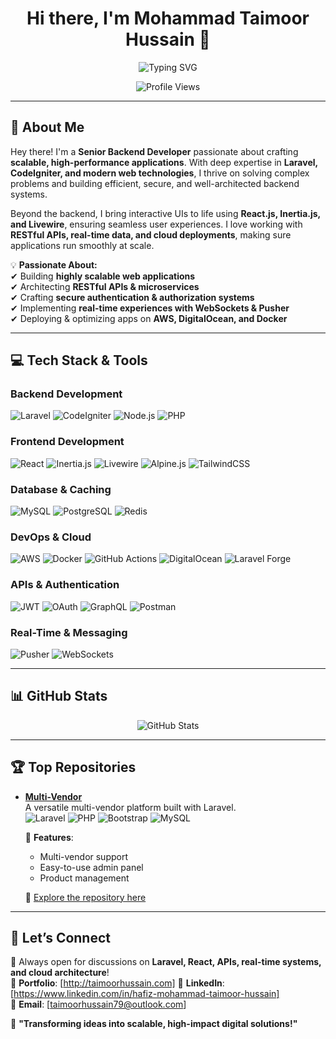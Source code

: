 <h1 align="center">Hi there, I'm Mohammad Taimoor Hussain 👋</h1>

<p align="center">
  <img src="https://readme-typing-svg.demolab.com?font=Fira+Code&pause=1000&color=F75C7E&width=435&lines=Senior+Backend+Developer;Laravel+%7C+Livewire+%7C+React;Building+Scalable+Applications;Bringing+Ideas+to+Life+with+Code!" alt="Typing SVG" />
</p>

<p align="center">
  <img src="https://komarev.com/ghpvc/?username=taimoorKVD&label=Profile+Views&color=blueviolet&style=for-the-badge" alt="Profile Views" />
</p>

---

## 🚀 **About Me**
Hey there! I'm a **Senior Backend Developer** passionate about crafting **scalable, high-performance applications**. With deep expertise in **Laravel, CodeIgniter, and modern web technologies**, I thrive on solving complex problems and building efficient, secure, and well-architected backend systems.

Beyond the backend, I bring interactive UIs to life using **React.js, Inertia.js, and Livewire**, ensuring seamless user experiences. I love working with **RESTful APIs, real-time data, and cloud deployments**, making sure applications run smoothly at scale.

💡 **Passionate About:**  
✔ Building **highly scalable web applications**  
✔ Architecting **RESTful APIs & microservices**  
✔ Crafting **secure authentication & authorization systems**  
✔ Implementing **real-time experiences with WebSockets & Pusher**  
✔ Deploying & optimizing apps on **AWS, DigitalOcean, and Docker**

---

## 💻 **Tech Stack & Tools**
### **Backend Development**
![Laravel](https://img.shields.io/badge/Laravel-%23FF2D20.svg?style=for-the-badge&logo=laravel&logoColor=white)
![CodeIgniter](https://img.shields.io/badge/CodeIgniter-%23EE4623.svg?style=for-the-badge&logo=codeigniter&logoColor=white)
![Node.js](https://img.shields.io/badge/Node.js-6DA55F?style=for-the-badge&logo=node.js&logoColor=white)
![PHP](https://img.shields.io/badge/PHP-777BB4?style=for-the-badge&logo=php&logoColor=white)

### **Frontend Development**
![React](https://img.shields.io/badge/React-%2361DAFB.svg?style=for-the-badge&logo=react&logoColor=black)
![Inertia.js](https://img.shields.io/badge/Inertia.js-2E2E2E?style=for-the-badge&logo=inertia.js&logoColor=white)
![Livewire](https://img.shields.io/badge/Livewire-4F46E5?style=for-the-badge&logo=livewire&logoColor=white)
![Alpine.js](https://img.shields.io/badge/Alpine.js-8BC34A?style=for-the-badge&logo=alpine.js&logoColor=white)
![TailwindCSS](https://img.shields.io/badge/TailwindCSS-38B2AC?style=for-the-badge&logo=tailwindcss&logoColor=white)

### **Database & Caching**
![MySQL](https://img.shields.io/badge/MySQL-4479A1?style=for-the-badge&logo=mysql&logoColor=white)
![PostgreSQL](https://img.shields.io/badge/PostgreSQL-336791?style=for-the-badge&logo=postgresql&logoColor=white)
![Redis](https://img.shields.io/badge/Redis-DC382D?style=for-the-badge&logo=redis&logoColor=white)

### **DevOps & Cloud**
![AWS](https://img.shields.io/badge/AWS-232F3E?style=for-the-badge&logo=amazon-aws&logoColor=white)
![Docker](https://img.shields.io/badge/Docker-2496ED?style=for-the-badge&logo=docker&logoColor=white)
![GitHub Actions](https://img.shields.io/badge/GitHub_Actions-2088FF?style=for-the-badge&logo=github-actions&logoColor=white)
![DigitalOcean](https://img.shields.io/badge/DigitalOcean-0080FF?style=for-the-badge&logo=digitalocean&logoColor=white)
![Laravel Forge](https://img.shields.io/badge/Laravel_Forge-%23FF2D20.svg?style=for-the-badge&logo=laravel&logoColor=white)

### **APIs & Authentication**
![JWT](https://img.shields.io/badge/JWT-000000?style=for-the-badge&logo=JSON%20web%20tokens&logoColor=white)
![OAuth](https://img.shields.io/badge/OAuth-3E3E3E?style=for-the-badge&logo=oauth&logoColor=white)
![GraphQL](https://img.shields.io/badge/GraphQL-E10098?style=for-the-badge&logo=graphql&logoColor=white)
![Postman](https://img.shields.io/badge/Postman-FF6C37?style=for-the-badge&logo=postman&logoColor=white)

### **Real-Time & Messaging**
![Pusher](https://img.shields.io/badge/Pusher-2400FF?style=for-the-badge&logo=pusher&logoColor=white)
![WebSockets](https://img.shields.io/badge/WebSockets-0078D7?style=for-the-badge&logo=websockets&logoColor=white)

---

## 📊 **GitHub Stats**
<p align="center">
  <img src="https://github-readme-stats.vercel.app/api?username=taimoorKVD&show_icons=true&theme=radical" alt="GitHub Stats" />
</p>

---

## 🏆 **Top Repositories**

- **[Multi-Vendor](https://github.com/taimoorKVD/multi-vendor)**  
  A versatile multi-vendor platform built with Laravel.  
  ![Laravel](https://img.shields.io/badge/Laravel-FF2D20?logo=laravel&logoColor=white) ![PHP](https://img.shields.io/badge/PHP-777BB4?logo=php&logoColor=white) ![Bootstrap](https://img.shields.io/badge/Bootstrap-563D7C?logo=bootstrap&logoColor=white) ![MySQL](https://img.shields.io/badge/MySQL-4479A1?logo=mysql&logoColor=white)
  
  🚀 **Features**:
  - Multi-vendor support
  - Easy-to-use admin panel
  - Product management
  
  🌟 [Explore the repository here](https://github.com/taimoorKVD/multi-vendor)

---

## 🎯 **Let’s Connect**
💬 Always open for discussions on **Laravel, React, APIs, real-time systems, and cloud architecture**!  
📌 **Portfolio**: [http://taimoorhussain.com]
🔗 **LinkedIn**: [https://www.linkedin.com/in/hafiz-mohammad-taimoor-hussain]  
📧 **Email**: [taimoorhussain79@outlook.com]  

🚀 **"Transforming ideas into scalable, high-impact digital solutions!"**
